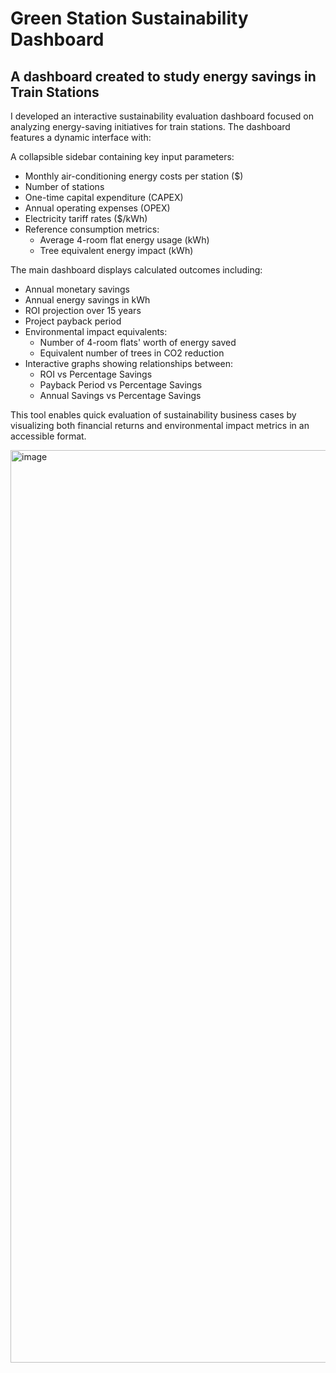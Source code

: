 # Green Station Sustainability Dashboard 
## A dashboard created to study energy savings in Train Stations

I developed an interactive sustainability evaluation dashboard focused on analyzing energy-saving initiatives for train stations. The dashboard features a dynamic interface with:

A collapsible sidebar containing key input parameters:
  
  - Monthly air-conditioning energy costs per station ($)
  - Number of stations
  - One-time capital expenditure (CAPEX)
  - Annual operating expenses (OPEX)
  - Electricity tariff rates ($/kWh)
  - Reference consumption metrics:
    - Average 4-room flat energy usage (kWh)
    - Tree equivalent energy impact (kWh)

The main dashboard displays calculated outcomes including:

- Annual monetary savings
- Annual energy savings in kWh
- ROI projection over 15 years
- Project payback period
- Environmental impact equivalents:
  - Number of 4-room flats' worth of energy saved
  - Equivalent number of trees in CO2 reduction
- Interactive graphs showing relationships between:
  - ROI vs Percentage Savings
  - Payback Period vs Percentage Savings
  - Annual Savings vs Percentage Savings

This tool enables quick evaluation of sustainability business cases by visualizing both financial returns and environmental impact metrics in an accessible format.



<img width="1460" alt="image" src="https://github.com/user-attachments/assets/5b7b6ed2-35f4-4c00-96f2-d9fbfcc4e867" />


